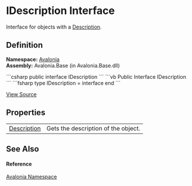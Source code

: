 # IDescription Interface


Interface for objects with a <a href="P_Avalonia_IDescription_Description">Description</a>.



## Definition
**Namespace:** <a href="N_Avalonia">Avalonia</a>  
**Assembly:** Avalonia.Base (in Avalonia.Base.dll)

<Tabs groupId="api-code-preview">
<TabItem value="csharp" label="C#">
```csharp
public interface IDescription
```
</TabItem>
<TabItem value="vb" label="VB">
```vb
Public Interface IDescription
```
</TabItem>
<TabItem value="fsharp" label="F#">
```fsharp
type IDescription = interface end
```
</TabItem>
</Tabs>



<a href="https://github.com/AvaloniaUI/Avalonia/tree/master/src/Avalonia.Base/IDescription.cs" title="View the source code">View Source</a>



## Properties
<table>
<tr>
<td><a href="P_Avalonia_IDescription_Description">Description</a></td>
<td>Gets the description of the object.</td>
</tr>
</table>

## See Also


#### Reference
<a href="N_Avalonia">Avalonia Namespace</a>  

